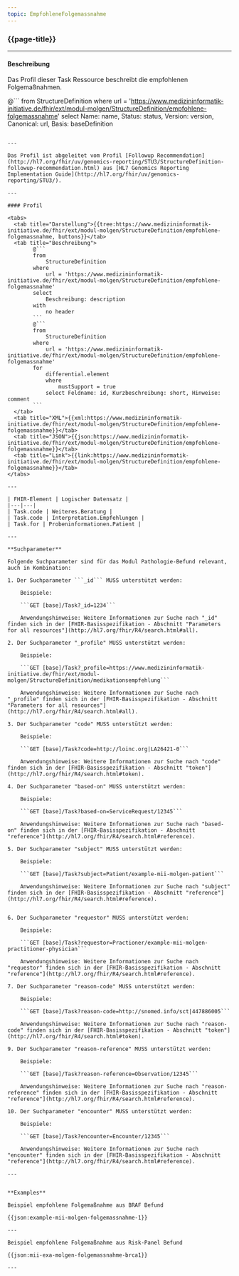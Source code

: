 ```yaml
---
topic: EmpfohleneFolgemassnahme
---
```


### {{page-title}}

---

#### Beschreibung

Das Profil dieser Task Ressource beschreibt die empfohlenen Folgemaßnahmen.

@```
from 
    StructureDefinition 
where 
    url = 'https://www.medizininformatik-initiative.de/fhir/ext/modul-molgen/StructureDefinition/empfohlene-folgemassnahme' 
select 
    Name: name, Status: status, Version: version, Canonical: url, Basis: baseDefinition
```

---

Das Profil ist abgeleitet vom Profil [Followup Recommendation](http://hl7.org/fhir/uv/genomics-reporting/STU3/StructureDefinition-followup-recommendation.html) aus [HL7 Genomics Reporting Implementation Guide](http://hl7.org/fhir/uv/genomics-reporting/STU3/).

---

#### Profil

<tabs>
  <tab title="Darstellung">{{tree:https://www.medizininformatik-initiative.de/fhir/ext/modul-molgen/StructureDefinition/empfohlene-folgemassnahme, buttons}}</tab>
  <tab title="Beschreibung">
        @```
        from
            StructureDefinition
        where
            url = 'https://www.medizininformatik-initiative.de/fhir/ext/modul-molgen/StructureDefinition/empfohlene-folgemassnahme'
        select
            Beschreibung: description
        with
            no header
        ```
        @```
        from
            StructureDefinition
        where
            url = 'https://www.medizininformatik-initiative.de/fhir/ext/modul-molgen/StructureDefinition/empfohlene-folgemassnahme'
        for
            differential.element
            where
                mustSupport = true
            select Feldname: id, Kurzbeschreibung: short, Hinweise: comment
        ```
  </tab>
  <tab title="XML">{{xml:https://www.medizininformatik-initiative.de/fhir/ext/modul-molgen/StructureDefinition/empfohlene-folgemassnahme}}</tab>
  <tab title="JSON">{{json:https://www.medizininformatik-initiative.de/fhir/ext/modul-molgen/StructureDefinition/empfohlene-folgemassnahme}}</tab>
  <tab title="Link">{{link:https://www.medizininformatik-initiative.de/fhir/ext/modul-molgen/StructureDefinition/empfohlene-folgemassnahme}}</tab>
</tabs>

---

| FHIR-Element | Logischer Datensatz |
|---|---|
| Task.code | Weiteres.Beratung |
| Task.code | Interpretation.Empfehlungen |
| Task.for | Probeninformationen.Patient |

---

**Suchparameter**

Folgende Suchparameter sind für das Modul Pathologie-Befund relevant, auch in Kombination:

1. Der Suchparameter ```_id``` MUSS unterstützt werden:

    Beispiele: 

    ```GET [base]/Task?_id=1234```

    Anwendungshinweise: Weitere Informationen zur Suche nach "_id" finden sich in der [FHIR-Basisspezifikation - Abschnitt "Parameters for all resources"](http://hl7.org/fhir/R4/search.html#all).

2. Der Suchparameter "_profile" MUSS unterstützt werden:

    Beispiele:
    
    ```GET [base]/Task?_profile=https://www.medizininformatik-initiative.de/fhir/ext/modul-molgen/StructureDefinition/medikationsempfehlung```

    Anwendungshinweise: Weitere Informationen zur Suche nach "_profile" finden sich in der [FHIR-Basisspezifikation - Abschnitt "Parameters for all resources"](http://hl7.org/fhir/R4/search.html#all).

3. Der Suchparameter "code" MUSS unterstützt werden:

    Beispiele:

    ```GET [base]/Task?code=http://loinc.org|LA26421-0```

    Anwendungshinweise: Weitere Informationen zur Suche nach "code" finden sich in der [FHIR-Basisspezifikation - Abschnitt "token"](http://hl7.org/fhir/R4/search.html#token).

4. Der Suchparameter "based-on" MUSS unterstützt werden:

    Beispiele:

    ```GET [base]/Task?based-on=ServiceRequest/12345```

    Anwendungshinweise: Weitere Informationen zur Suche nach "based-on" finden sich in der [FHIR-Basisspezifikation - Abschnitt "reference"](http://hl7.org/fhir/R4/search.html#reference).

5. Der Suchparameter "subject" MUSS unterstützt werden:

    Beispiele:

    ```GET [base]/Task?subject=Patient/example-mii-molgen-patient```

    Anwendungshinweise: Weitere Informationen zur Suche nach "subject" finden sich in der [FHIR-Basisspezifikation - Abschnitt "reference"](http://hl7.org/fhir/R4/search.html#reference).


6. Der Suchparameter "requestor" MUSS unterstützt werden:

    Beispiele:

    ```GET [base]/Task?requestor=Practioner/example-mii-molgen-practitioner-physician```

    Anwendungshinweise: Weitere Informationen zur Suche nach "requestor" finden sich in der [FHIR-Basisspezifikation - Abschnitt "reference"](http://hl7.org/fhir/R4/search.html#reference).

7. Der Suchparameter "reason-code" MUSS unterstützt werden:

    Beispiele:

    ```GET [base]/Task?reason-code=http://snomed.info/sct|447886005```

    Anwendungshinweise: Weitere Informationen zur Suche nach "reason-code" finden sich in der [FHIR-Basisspezifikation - Abschnitt "token"](http://hl7.org/fhir/R4/search.html#token).

9. Der Suchparameter "reason-reference" MUSS unterstützt werden:

    Beispiele:

    ```GET [base]/Task?reason-reference=Observation/12345```

    Anwendungshinweise: Weitere Informationen zur Suche nach "reason-reference" finden sich in der [FHIR-Basisspezifikation - Abschnitt "reference"](http://hl7.org/fhir/R4/search.html#reference).

10. Der Suchparameter "encounter" MUSS unterstützt werden:

    Beispiele:

    ```GET [base]/Task?encounter=Encounter/12345```

    Anwendungshinweise: Weitere Informationen zur Suche nach "encounter" finden sich in der [FHIR-Basisspezifikation - Abschnitt "reference"](http://hl7.org/fhir/R4/search.html#reference).

--- 


**Examples**

Beispiel empfohlene Folgemaßnahme aus BRAF Befund

{{json:example-mii-molgen-folgemassnahme-1}}

---

Beispiel empfohlene Folgemaßnahme aus Risk-Panel Befund

{{json:mii-exa-molgen-folgemassnahme-brca1}}

---